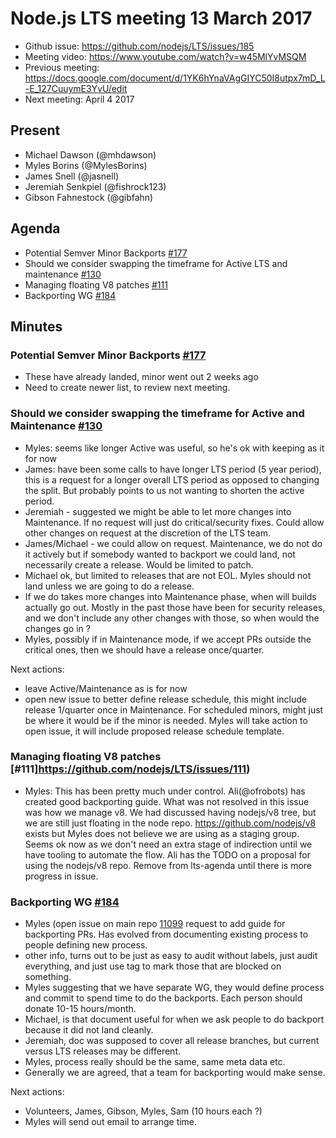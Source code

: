 # Node.js LTS meeting 13 March 2017

* Github issue: https://github.com/nodejs/LTS/issues/185
* Meeting video: https://www.youtube.com/watch?v=w45MlYvMSQM
* Previous meeting: https://docs.google.com/document/d/1YK6hYnaVAgGIYC50I8utpx7mD_L-E_127CuuymE3YvU/edit
* Next meeting: April 4 2017 

## Present

* Michael Dawson (@mhdawson)
* Myles Borins (@MylesBorins)
* James Snell (@jasnell)
* Jeremiah Senkpiel (@fishrock123)
* Gibson Fahnestock (@gibfahn)

## Agenda
* Potential Semver Minor Backports [#177](https://github.com/nodejs/LTS/issues/177)
* Should we consider swapping the timeframe for Active LTS and
  maintenance [#130](https://github.com/nodejs/LTS/issues/130)
* Managing floating V8 patches [#111](https://github.com/nodejs/LTS/issues/111)
* Backporting WG [#184](https://github.com/nodejs/LTS/issues/184)

## Minutes

### Potential Semver Minor Backports [#177](https://github.com/nodejs/LTS/issues/177)
  * These have already landed, minor went out 2 weeks ago
  * Need to create newer list, to review next meeting.

### Should we consider swapping the timeframe for Active and Maintenance [#130](https://github.com/nodejs/LTS/issues/130)
* Myles: seems like longer Active was useful, so he's ok
  with keeping as it for now
* James: have been some calls to have longer LTS period (5 year period),
  this is a request for a longer overall LTS period as opposed to
  changing the split.  But probably points to us not wanting to
  shorten the active period.
* Jeremiah - suggested we might be able to let more changes into Maintenance.
  If no request will just do critical/security fixes.  Could allow other
  changes on request at the discretion of the LTS team.
* James/Michael - we could allow on request.  Maintenance, we
  do not do it actively but if somebody wanted to backport we could
  land, not necessarily create a release. Would be limited to patch.
* Michael ok, but limited to releases that are not EOL.
  Myles should not land unless we are going to do a release.
* If we do takes more changes into Maintenance phase, when will
  builds actually go out.  Mostly in the past those have been
  for security releases, and we don't include any other
  changes with those, so when would the changes go in ? 
* Myles, possibly if in Maintenance mode, if we accept PRs
  outside the critical ones, then we should have a release once/quarter.

Next actions:
* leave Active/Maintenance as is for now
* open new issue to better define release schedule, this might
  include release 1/quarter once in Maintenance.  For scheduled minors,
  might just be where it would be if the minor is needed.  Myles will
  take action to open issue, it will include proposed release schedule template.

### Managing floating V8 patches [#111]https://github.com/nodejs/LTS/issues/111)
* Myles: This has been pretty much under control.  Ali(@ofrobots) has created good
  backporting guide.  What was not resolved in this issue was how we manage v8.
  We had discussed having nodejs/v8 tree, but we are still just floating in
  the node repo. https://github.com/nodejs/v8 exists but Myles does not
  believe we are using as a staging group.  Seems ok now as
  we don't need an extra stage of indirection until we have tooling
  to automate the flow.  Ali has the TODO on a proposal for using the
  nodejs/v8 repo.  Remove from lts-agenda until there is more progress in issue.

### Backporting WG [#184](https://github.com/nodejs/LTS/issues/184)
* Myles (open issue on main repo [11099](https://github.com/nodejs/node/pull/11099)
  request to add guide for backporting PRs.  Has evolved from documenting
  existing process to people defining new process.  
* other info, turns out to be just as easy to audit without labels,
  just audit everything, and just use tag to mark those that
  are blocked on something.
* Myles suggesting that we have separate WG, they would define process
  and commit to spend time to do the backports.  Each person should
  donate 10-15 hours/month.  
* Michael, is that document useful for when we ask people to do backport
  because it did not land cleanly.
* Jeremiah, doc was supposed to cover all release branches, but current
  versus LTS releases may be different.
* Myles, process really should be the same, same meta data etc.
* Generally we are agreed, that a team for backporting would make sense. 

Next actions: 
  * Volunteers, James, Gibson, Myles, Sam  (10 hours each ?)
  * Myles will send out email to arrange time.
